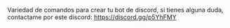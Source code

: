 Variedad de comandos para crear tu bot de discord, si tienes alguna duda, contactame por este discord: https://discord.gg/p5YhFMY
